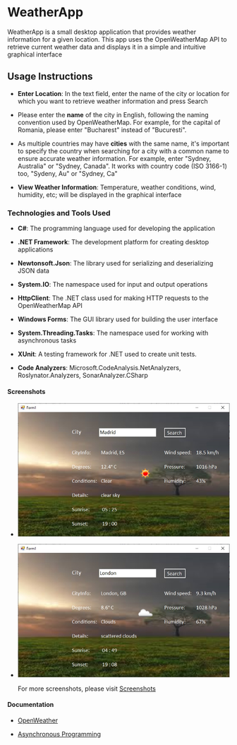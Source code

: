 # WeatherApp

  WeatherApp is a small desktop application that provides weather information for a given location. This app uses the OpenWeatherMap API to retrieve current weather data and displays it in a simple and intuitive graphical interface

## Usage Instructions

  - **Enter Location**: In the text field, enter the name of the city or location for which you want to retrieve weather information and press Search

  - Please enter the **name** of the city in English, following the naming convention used by OpenWeatherMap. For example, for the capital of Romania, please enter "Bucharest" instead of "Bucuresti".

  - As multiple countries may have **cities** with the same name, it's important to specify the country when searching for a city with a common name to ensure accurate weather information. For example, enter "Sydney, Australia" or "Sydney, Canada". It works with country code (ISO 3166-1) too, "Sydeny, Au" or "Sydney, Ca"
    
  - **View Weather Information**: Temperature, weather conditions, wind, humidity, etc; will be displayed in the graphical interface

### Technologies and Tools Used

  - **C#**: The programming language used for developing the application

  - **.NET Framework**: The development platform for creating desktop applications

  - **Newtonsoft.Json**: The library used for serializing and deserializing JSON data

  - **System.IO**: The namespace used for input and output operations

  - **HttpClient**: The .NET class used for making HTTP requests to the OpenWeatherMap API

  - **Windows Forms**: The GUI library used for building the user interface

  - **System.Threading.Tasks**: The namespace used for working with asynchronous tasks

  - **XUnit**: A testing framework for .NET used to create unit tests.
    
  - **Code Analyzers**: Microsoft.CodeAnalysis.NetAnalyzers, Roslynator.Analyzers, SonarAnalyzer.CSharp

#### Screenshots

  - ![City found - Madrid](ScreenShots/madrid.jpg)
    
  - ![City found - London](ScreenShots/london.jpg)

    For more screenshots, please visit [Screenshots](https://github.com/andreivarga36/WeatherApp/tree/master/ScreenShots)

#### Documentation

  - [OpenWeather](https://openweathermap.org/guide)
    
  - [Asynchronous Programming](https://learn.microsoft.com/en-us/dotnet/csharp/asynchronous-programming/)

  
